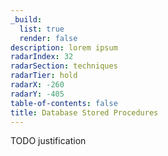 ```yaml
---
_build:
  list: true
  render: false
description: lorem ipsum
radarIndex: 32
radarSection: techniques
radarTier: hold
radarX: -260
radarY: -405
table-of-contents: false
title: Database Stored Procedures
---
```


TODO justification
